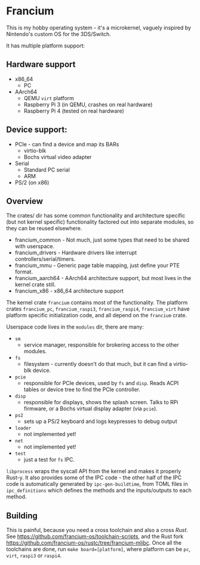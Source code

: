 # Francium 
This is my hobby operating system - it's a microkernel, vaguely inspired by Nintendo's custom OS for the 3DS/Switch.

It has multiple platform support:
## Hardware support
* x86_64
  * PC
* AArch64
  * QEMU `virt` platform
  * Raspberry Pi 3 (in QEMU, crashes on real hardware)
  * Raspberry Pi 4 (tested on real hardware)

## Device support:
* PCIe - can find a device and map its BARs
  * virtio-blk
  * Bochs virtual video adapter
* Serial
  * Standard PC serial
  * ARM 
* PS/2 (on x86)

## Overview
The crates/ dir has some common functionality and architecture specific (but not kernel specific) functionality factored out into separate modules, so they can be reused elsewhere.
* francium_common - Not much, just some types that need to be shared with userspace.
* francium_drivers - Hardware drivers like interrupt controllers/serial/timers.
* francium_mmu - Generic page table mapping, just define your PTE format.
* francium_aarch64 - AArch64 architecture support, but most lives in the kernel crate still.
* francium_x86 - x86_64 architecture support

The kernel crate `francium` contains most of the functionality.
The platform crates `francium_pc`, `francium_raspi3`, `francium_raspi4`, `francium_virt` have platform specific initialization code, and all depend on the `francium` crate.

Userspace code lives in the `modules` dir, there are many:
* `sm`
  * service manager, responsible for brokering access to the other modules.
* `fs`
  * filesystem - currently doesn't do that much, but it can find a virtio-blk device.
* `pcie`
  * responsible for PCIe devices, used by `fs` and `disp`. Reads ACPI tables or device tree to find the PCIe controller.
* `disp`
  * responsible for displays, shows the splash screen. Talks to RPi firmware, or a Bochs virtual display adapter (via `pcie`).
* `ps2`
  * sets up a PS/2 keyboard and logs keypresses to debug output
* `loader`
  * not implemented yet!
* `net`
  * not implemented yet!
* `test`
  * just a test for `fs` IPC.

`libprocess` wraps the syscall API from the kernel and makes it properly Rust-y. It also provides some of the IPC code - the other half of the IPC code is automatically generated by `ipc-gen-buildtime`, from TOML files in `ipc_definitions` which defines the methods and the inputs/outputs to each method.

## Building
This is painful, because you need a cross toolchain and also a cross _Rust_.
See https://github.com/francium-os/toolchain-scripts, and the Rust fork https://github.com/francium-os/rustc/tree/francium-mlibc.
Once all the toolchains are done, run `make board=[platform]`, where platform can be `pc`, `virt`, `raspi3` or `raspi4`.